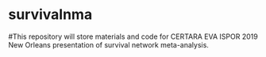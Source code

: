 # survivalnma

#This repository will store materials and code for CERTARA EVA ISPOR 2019 New Orleans presentation of survival network meta-analysis.
